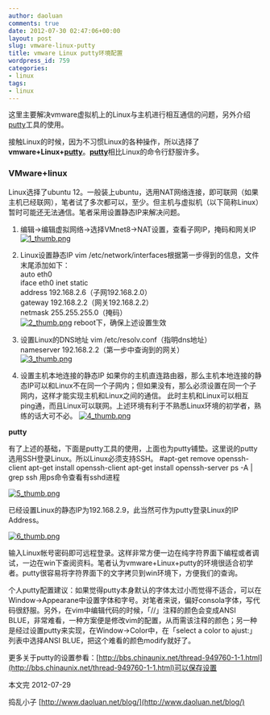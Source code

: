 ```yaml
---
author: daoluan
comments: true
date: 2012-07-30 02:47:06+00:00
layout: post
slug: vmware-linux-putty
title: vmware Linux putty环境配置
wordpress_id: 759
categories:
- linux
tags:
- linux
---
```


这里主要解决vmware虚拟机上的Linux与主机进行相互通信的问题，另外介绍[putty](http://zh.wikipedia.org/wiki/Putty)工具的使用。

接触Linux的时候，因为不习惯Linux的各种操作，所以选择了**vmware+Linux+[putty](http://zh.wikipedia.org/wiki/Putty)**。[**putty**](http://zh.wikipedia.org/wiki/Putty)相比Linux的命令行舒服许多。


### VMware+linux


Linux选择了ubuntu 12。一般装上ubuntu，选用NAT网络连接，即可联网（如果主机已经联网），笔者试了多次都可以，至少。但主机与虚拟机（以下简称Linux）暂时可能还无法通信。笔者采用设置静态IP来解决问题。

<!-- more -->



	
  1. 编辑->编辑虚拟网络->选择VMnet8->NAT设置，查看子网IP，掩码和网关IP
[![1_thumb.png](http://md.daoluan.net/blog/images/2012/07/1_thumb.png)](http://md.daoluan.net/blog/images/2012/07/1_thumb.png)

	
  2. Linux设置静态IP
vim /etc/network/interfaces根据第一步得到的信息，文件末尾添加如下：  
auto eth0  
iface eth0 inet static  
address 192.168.2.6（子网192.168.2.0）  
gateway 192.168.2.2（网关192.168.2.2）  
netmask 255.255.255.0（掩码）  
[![2_thumb.png](http://md.daoluan.net/blog/images/2012/07/2_thumb.png)](http://md.daoluan.net/blog/images/2012/07/2_thumb.png)
reboot下，确保上述设置生效
	
  3. 设置Linux的DNS地址
vim /etc/resolv.conf（指明dns地址）  
nameserver 192.168.2.2（第一步中查询到的网关）  
[![3_thumb.png](http://md.daoluan.net/blog/images/2012/07/3_thumb.png)](http://md.daoluan.net/blog/images/2012/07/3_thumb.png)

	
  4. 设置主机本地连接的静态IP
如果你的主机直连路由器，那么主机本地连接的静态IP可以和Linux不在同一个子网内；但如果没有，那么必须设置在同一个子网内，这样才能实现主机和Linux之间的通信。 此时主机和Linux可以相互ping通，而且Linux可以联网。上述环境有利于不熟悉Linux环境的初学者，熟练的话大可不必。
[![4_thumb.png](http://md.daoluan.net/blog/images/2012/07/4_thumb.png)](http://md.daoluan.net/blog/images/2012/07/4_thumb.png)


**putty**

有了上述的基础，下面是putty工具的使用，上面也为putty铺垫。这里说的putty选用SSH登录Linux。所以Linux必须支持SSH。
#apt-get remove openssh-client
apt-get install openssh-client
apt-get install openssh-server
ps -A | grep ssh
用ps命令查看有sshd进程

[![5_thumb.png](http://md.daoluan.net/blog/images/2012/07/5_thumb.png)](http://md.daoluan.net/blog/images/2012/07/5_thumb.png)

已经设置Linux的静态IP为192.168.2.9，此当然可作为putty登录Linux的IP Address。

[![6_thumb.png](http://md.daoluan.net/blog/images/2012/07/6_thumb.png)](http://md.daoluan.net/blog/images/2012/07/6_thumb.png)

输入Linux帐号密码即可远程登录。这样非常方便一边在纯字符界面下编程或者调试，一边在win下查阅资料。笔者认为vmware+Linux+putty的环境很适合初学者。putty很容易将字符界面下的文字拷贝到win环境下，方便我们的查询。

个人putty配置建议：如果觉得putty本身默认的字体太过小而觉得不适合，可以在Window->Appearane中设置字体和字号。对笔者来说，偏好consola字体，写代码很舒服。另外，在vim中编辑代码的时候，「//」注释的颜色会变成ANSI BLUE，非常难看，一种方案便是修改vim的配置，从而需该注释的颜色；另一种是经过设置putty来实现，在Window->Color中，在「select a color to ajust:」列表中选择ANSI BLUE，把这个难看的颜色modify就好了。

更多关于putty的设置参看：[http://bbs.chinaunix.net/thread-949760-1-1.html](http://bbs.chinaunix.net/thread-949760-1-1.html)可以保存设置

本文完 2012-07-29

捣乱小子 [http://www.daoluan.net/blog/](http://www.daoluan.net/blog/)
